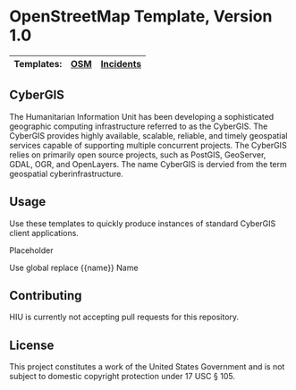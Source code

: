 OpenStreetMap Template, Version 1.0
=========================

| Templates: | [OSM](https://github.com/state-hiu/cybergis-client-templates/blob/master/1.0/osm) |  [Incidents](https://github.com/state-hiu/cybergis-client-templates/blob/master/1.0/incidents) |
| ---- |  ---- | ---- |

## CyberGIS
The Humanitarian Information Unit has been developing a sophisticated geographic computing infrastructure referred to as the CyberGIS. The CyberGIS provides highly available, scalable, reliable, and timely geospatial services capable of supporting multiple concurrent projects.  The CyberGIS relies on primarily open source projects, such as PostGIS, GeoServer, GDAL, OGR, and OpenLayers.  The name CyberGIS is dervied from the term geospatial cyberinfrastructure.

## Usage

Use these templates to quickly produce instances of standard CyberGIS client applications.

Placeholder

Use global replace {{name}} Name

## Contributing

HIU is currently not accepting pull requests for this repository.

## License
This project constitutes a work of the United States Government and is not subject to domestic copyright protection under 17 USC § 105.
